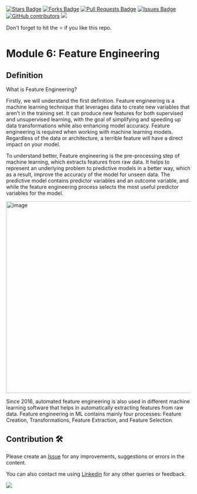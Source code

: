 <a href="https://github.com/drshahizan/special-topic-data-engineering/stargazers"><img src="https://img.shields.io/github/stars/drshahizan/special-topic-data-engineering" alt="Stars Badge"/></a>
<a href="https://github.com/drshahizan/special-topic-data-engineering/network/members"><img src="https://img.shields.io/github/forks/drshahizan/special-topic-data-engineering" alt="Forks Badge"/></a>
<a href="https://github.com/drshahizan/special-topic-data-engineering/pulls"><img src="https://img.shields.io/github/issues-pr/drshahizan/special-topic-data-engineering" alt="Pull Requests Badge"/></a>
<a href="https://github.com/drshahizan/special-topic-data-engineering/issues"><img src="https://img.shields.io/github/issues/drshahizan/special-topic-data-engineering" alt="Issues Badge"/></a>
<a href="https://github.com/drshahizan/special-topic-data-engineering/graphs/contributors"><img alt="GitHub contributors" src="https://img.shields.io/github/contributors/drshahizan/special-topic-data-engineering?color=2b9348"></a>
![](https://visitor-badge.glitch.me/badge?page_id=drshahizan/special-topic-data-engineering)

Don't forget to hit the :star: if you like this repo.

<!---
Module X: XXX

Group DataAce
1. XXXX
2. XXXX
3. XXXX
4. XXXX

-->

# Module 6: Feature Engineering

## Definition
What is Feature Engineering?


Firstly, we will understand the first definition. Feature engineering is a machine learning technique that leverages data to create new variables that aren’t in the training set. It can produce new features for both supervised and unsupervised learning, with the goal of simplifying and speeding up data transformations while also enhancing model accuracy. Feature engineering is required when working with machine learning models. Regardless of the data or architecture, a terrible feature will have a direct impact on your model.

To understand better, Feature engineering is the pre-processing step of machine learning, which extracts features from raw data. It helps to represent an underlying problem to predictive models in a better way, which as a result, improve the accuracy of the model for unseen data. The predictive model contains predictor variables and an outcome variable, and while the feature engineering process selects the most useful predictor variables for the model.


<img width="523" alt="image" src="https://user-images.githubusercontent.com/73205963/230713947-9ff1c216-9643-4030-8f13-2349422d3be1.png">

Since 2016, automated feature engineering is also used in different machine learning software that helps in automatically extracting features from raw data. Feature engineering in ML contains mainly four processes: Feature Creation, Transformations, Feature Extraction, and Feature Selection.

## Contribution 🛠️
Please create an [Issue](https://github.com/drshahizan/special-topic-data-engineering/issues) for any improvements, suggestions or errors in the content.

You can also contact me using [Linkedin](https://www.linkedin.com/in/drshahizan/) for any other queries or feedback.

![](https://visitor-badge.glitch.me/badge?page_id=drshahizan)


